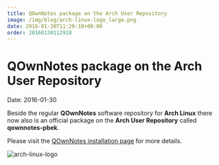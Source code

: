 ```yaml
---
title: QOwnNotes package on the Arch User Repository
image: /img/blog/arch-linux-logo_large.png
date: 2016-01-30T11:29:18+00:00
order: 20160130112918
---
```


# QOwnNotes package on the Arch User Repository

<v-subheader class="blog">Date: 2016-01-30</v-subheader>

Beside the regular **QOwnNotes** software repository for **Arch Linux** there now also is an official package on the **Arch User Repository** called **qownnotes-pbek**.

Please visit the [QOwnNotes installation page](https://www.qownnotes.org/installation#Arch) for more details.

 ![arch-linux-logo](/img/blog/arch-linux-logo_large.png "arch-linux-logo")